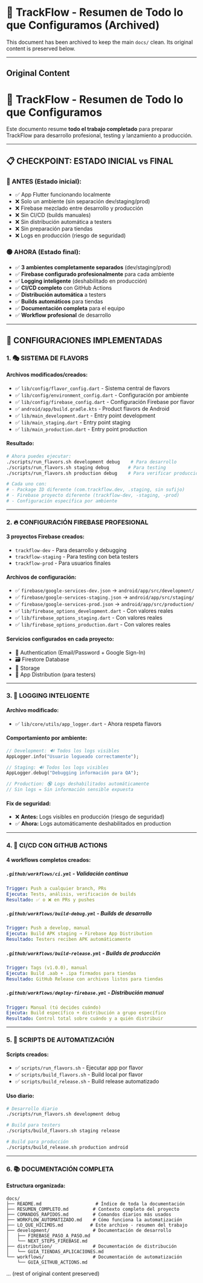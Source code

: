 # 🎉 TrackFlow - Resumen de Todo lo que Configuramos (Archived)

This document has been archived to keep the main `docs/` clean. Its original content is preserved below.

---

## Original Content

# 🎉 TrackFlow - Resumen de Todo lo que Configuramos

Este documento resume **todo el trabajo completado** para preparar TrackFlow para desarrollo profesional, testing y lanzamiento a producción.

---

## 📋 **CHECKPOINT: ESTADO INICIAL vs FINAL**

### **🔴 ANTES (Estado inicial):**

- ✅ App Flutter funcionando localmente
- ❌ Solo un ambiente (sin separación dev/staging/prod)
- ❌ Firebase mezclado entre desarrollo y producción
- ❌ Sin CI/CD (builds manuales)
- ❌ Sin distribución automática a testers
- ❌ Sin preparación para tiendas
- ❌ Logs en producción (riesgo de seguridad)

### **🟢 AHORA (Estado final):**

- ✅ **3 ambientes completamente separados** (dev/staging/prod)
- ✅ **Firebase configurado profesionalmente** para cada ambiente
- ✅ **Logging inteligente** (deshabilitado en producción)
- ✅ **CI/CD completo** con GitHub Actions
- ✅ **Distribución automática** a testers
- ✅ **Builds automáticos** para tiendas
- ✅ **Documentación completa** para el equipo
- ✅ **Workflow profesional** de desarrollo

---

## 🔧 **CONFIGURACIONES IMPLEMENTADAS**

### 1. **🎭 SISTEMA DE FLAVORS**

#### **Archivos modificados/creados:**

- ✅ `lib/config/flavor_config.dart` - Sistema central de flavors
- ✅ `lib/config/environment_config.dart` - Configuración por ambiente
- ✅ `lib/config/firebase_config.dart` - Configuración Firebase por flavor
- ✅ `android/app/build.gradle.kts` - Product flavors de Android
- ✅ `lib/main_development.dart` - Entry point development
- ✅ `lib/main_staging.dart` - Entry point staging
- ✅ `lib/main_production.dart` - Entry point production

#### **Resultado:**

```bash
# Ahora puedes ejecutar:
./scripts/run_flavors.sh development debug    # Para desarrollo
./scripts/run_flavors.sh staging debug       # Para testing
./scripts/run_flavors.sh production debug    # Para verificar producción

# Cada uno con:
# - Package ID diferente (com.trackflow.dev, .staging, sin sufijo)
# - Firebase proyecto diferente (trackflow-dev, -staging, -prod)
# - Configuración específica por ambiente
```

---

### 2. **🔥 CONFIGURACIÓN FIREBASE PROFESIONAL**

#### **3 proyectos Firebase creados:**

- `trackflow-dev` - Para desarrollo y debugging
- `trackflow-staging` - Para testing con beta testers
- `trackflow-prod` - Para usuarios finales

#### **Archivos de configuración:**

- ✅ `firebase/google-services-dev.json` → `android/app/src/development/`
- ✅ `firebase/google-services-staging.json` → `android/app/src/staging/`
- ✅ `firebase/google-services-prod.json` → `android/app/src/production/`
- ✅ `lib/firebase_options_development.dart` - Con valores reales
- ✅ `lib/firebase_options_staging.dart` - Con valores reales
- ✅ `lib/firebase_options_production.dart` - Con valores reales

#### **Servicios configurados en cada proyecto:**

- 🔐 Authentication (Email/Password + Google Sign-In)
- 🗃️ Firestore Database
- 📁 Storage
- 📱 App Distribution (para testers)

---

### 3. **🧠 LOGGING INTELIGENTE**

#### **Archivo modificado:**

- ✅ `lib/core/utils/app_logger.dart` - Ahora respeta flavors

#### **Comportamiento por ambiente:**

```dart
// Development: 🔊 Todos los logs visibles
AppLogger.info("Usuario logueado correctamente");

// Staging: 🔊 Todos los logs visibles
AppLogger.debug("Debugging información para QA");

// Production: 🔇 Logs deshabilitados automáticamente
// Sin logs = Sin información sensible expuesta
```

#### **Fix de seguridad:**

- ❌ **Antes:** Logs visibles en producción (riesgo de seguridad)
- ✅ **Ahora:** Logs automáticamente deshabilitados en production

---

### 4. **🤖 CI/CD CON GITHUB ACTIONS**

#### **4 workflows completos creados:**

##### **`.github/workflows/ci.yml`** - Validación continua

```yaml
Trigger: Push a cualquier branch, PRs
Ejecuta: Tests, análisis, verificación de builds
Resultado: ✅ o ❌ en PRs y pushes
```

##### **`.github/workflows/build-debug.yml`** - Builds de desarrollo

```yaml
Trigger: Push a develop, manual
Ejecuta: Build APK staging → Firebase App Distribution
Resultado: Testers reciben APK automáticamente
```

##### **`.github/workflows/build-release.yml`** - Builds de producción

```yaml
Trigger: Tags (v1.0.0), manual
Ejecuta: Build .aab + .ipa firmados para tiendas
Resultado: GitHub Release con archivos listos para tiendas
```

##### **`.github/workflows/deploy-firebase.yml`** - Distribución manual

```yaml
Trigger: Manual (tú decides cuándo)
Ejecuta: Build específico + distribución a grupo específico
Resultado: Control total sobre cuándo y a quién distribuir
```

---

### 5. **📜 SCRIPTS DE AUTOMATIZACIÓN**

#### **Scripts creados:**

- ✅ `scripts/run_flavors.sh` - Ejecutar app por flavor
- ✅ `scripts/build_flavors.sh` - Build local por flavor
- ✅ `scripts/build_release.sh` - Build release automatizado

#### **Uso diario:**

```bash
# Desarrollo diario
./scripts/run_flavors.sh development debug

# Build para testers
./scripts/build_flavors.sh staging release

# Build para producción
./scripts/build_release.sh production android
```

---

### 6. **📚 DOCUMENTACIÓN COMPLETA**

#### **Estructura organizada:**

```
docs/
├── README.md                    # Índice de toda la documentación
├── RESUMEN_COMPLETO.md         # Contexto completo del proyecto
├── COMANDOS_RAPIDOS.md         # Comandos diarios más usados
├── WORKFLOW_AUTOMATIZADO.md    # Cómo funciona la automatización
├── LO_QUE_HICIMOS.md          # Este archivo - resumen del trabajo
├── development/                # Documentación de desarrollo
│   ├── FIREBASE_PASO_A_PASO.md
│   └── NEXT_STEPS_FIREBASE.md
├── distribution/               # Documentación de distribución
│   └── GUIA_TIENDAS_APLICACIONES.md
└── workflows/                  # Documentación de automatización
    └── GUIA_GITHUB_ACTIONS.md
```

... (rest of original content preserved)
